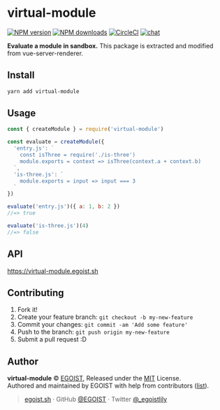 # virtual-module

[![NPM version](https://badgen.net/npm/v/virtual-module)](https://npmjs.com/package/virtual-module) [![NPM downloads](https://badgen.net/npm/dm/virtual-module)](https://npmjs.com/package/virtual-module) [![CircleCI](https://badgen.net/circleci/github/egoist/virtual-module/master)](https://circleci.com/gh/egoist/virtual-module/tree/master) [![chat](https://badgen.net/badge/chat%20on/discord/7289DA)](https://chat.egoist.sh)

**Evaluate a module in sandbox.** This package is extracted and modified from vue-server-renderer.

## Install

```bash
yarn add virtual-module
```

## Usage

```js
const { createModule } = require('virtual-module')

const evaluate = createModule({
  'entry.js': `
    const isThree = require('./is-three')
    module.exports = context => isThree(context.a + context.b)
  `,
  'is-three.js': `
    module.exports = input => input === 3
  `
})

evaluate('entry.js')({ a: 1, b: 2 })
//=> true

evaluate('is-three.js')(4)
//=> false
```

## API

https://virtual-module.egoist.sh

## Contributing

1. Fork it!
2. Create your feature branch: `git checkout -b my-new-feature`
3. Commit your changes: `git commit -am 'Add some feature'`
4. Push to the branch: `git push origin my-new-feature`
5. Submit a pull request :D

## Author

**virtual-module** © [EGOIST](https://github.com/egoist), Released under the [MIT](./LICENSE) License.<br>
Authored and maintained by EGOIST with help from contributors ([list](https://github.com/egoist/virtual-module/contributors)).

> [egoist.sh](https://egoist.sh) · GitHub [@EGOIST](https://github.com/egoist) · Twitter [@\_egoistlily](https://twitter.com/_egoistlily)
